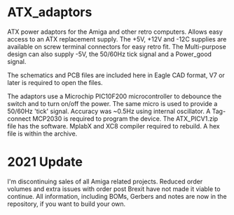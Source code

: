 # ATX_adaptors
ATX power adaptors for the Amiga and other retro computers. Allows easy access to an ATX replacement supply. The +5V, +12V and -12C supplies are available on screw terminal connectors for easy retro fit. The Multi-purpose design can also supply -5V, the 50/60Hz tick signal and a Power_good signal.

The schematics and PCB files are included here in Eagle CAD format, V7 or later is required to open the files.

The adaptors use a Microchip PIC10F200 microcontroller to debounce the switch and to turn on/off the power. The same micro is used to provide a 50/60Hz 'tick' signal. Accuracy was ~0.5Hz using internal oscillator. A Tag-connect MCP2030 is required to program the device. The ATX_PICV1.zip file has the software. MplabX and XC8 compiler required to rebuild. A hex file is within the archive.

# 2021 Update

I'm discontinuing sales of all Amiga related projects. Reduced order volumes and extra issues with order post Brexit have not made it viable to continue.
All information, including BOMs, Gerbers and notes are now in the repository, if you want to build your own.

